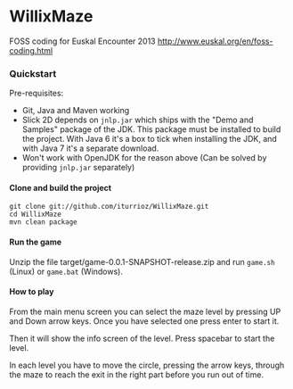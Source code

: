 WillixMaze
==========

FOSS coding for Euskal Encounter 2013
http://www.euskal.org/en/foss-coding.html

### Quickstart

Pre-requisites:
* Git, Java and Maven working
* Slick 2D depends on `jnlp.jar` which ships with the "Demo and Samples" package of the JDK. This package must be installed to build the project. With Java 6 it's a box to tick when installing the JDK, and with Java 7 it's a separate download.
* Won't work with OpenJDK for the reason above (Can be solved by providing `jnlp.jar` separately)

#### Clone and build the project

```
git clone git://github.com/iturrioz/WillixMaze.git
cd WillixMaze
mvn clean package
```

#### Run the game
Unzip the file target/game-0.0.1-SNAPSHOT-release.zip and run `game.sh` (Linux) or `game.bat` (Windows).


#### How to play
From the main menu screen you can select the maze level by pressing UP and Down arrow keys. Once you have selected one press enter to start it.

Then it will show the info screen of the level. Press spacebar to start the level.

In each level you have to move the circle, pressing the arrow keys, through the maze to reach the exit in the right part before you run out of time.



